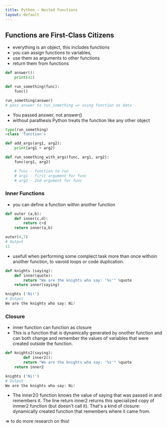 ```yaml
---
title: Python - Nested Functions
layout: default
---
```


## Functions are First-Class Citizens

* everything is an object, this includes functions
* you can assign functions to variables,
* use them as arguments to other functions
* return them from functions

```python
def answer():
    print(42)

def run_something(func):
    func()

run_something(answer)
# pass answer to run_something => using function as data
```

* You passed answer, not answer()
* without parathesis Python treats the function like any other object

```python
type(run_something)
<class 'function'>
```

```python
def add_args(arg1, arg2):
    print(arg1 + arg2)

def run_something_with_args(func, arg1, arg2):
    func(arg1, arg2)

    # func - function to run
    # arg1 - first argument for func
    # arg2 - 2nd argument for func
```

### Inner Functions

* you can define a function within another function

```python
def outer (a,b):
    def inner(c,d):
        return c+d
    return inner(a,b)

outer(4,7)
# Output
11
```

* usefull when performing some complect task more than once withoin another function, to vavoid loops or code duplication.

```python
def knights (saying):
    def inner(quote):
        return "We are the knights who say: '%s'" %quote
    return inner(saying)

knights ('Ni!')
# Output
We are the knights who say: Ni!
```

### Closure

* inner function can function as closure
* This is a function that is dynamically generated by onother function and can both change and remember the values of variables that were created outside the function.

```python
def knights2(saying):
        def inner2():
        return "We are the knights who say: '%s'" %quote
    return inner2

knights ('Ni!')
# Output
We are the knights who say: Ni!
```

* The inner2() function knows the value of saying that was passed in and remembers it. The line return inner2 returns this specialized copy of innner2 function (but doesn't call it). That's a kind of closure: dynamically created function that remembers where it came from.

=> to do more research on this!

